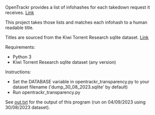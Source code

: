 OpenTrackr provides a list of infohashes for each takedown request it receives. [Link](https://opentrackr.org/transparency.html)

This project takes those lists and matches each infohash to a human readable title.

Titles are sourced from the Kiwi Torrent Research sqlite dataset. [Link](https://github.com/Kiwi-Torrent-Research/Kiwi-Torrent-Research)

Requirements:
 - Python 3
 - Kiwi Torrent Research sqlite dataset (any version)

Instructions:
 - Set the DATABASE variable in opentrackr_transparency.py to your dataset filename ('dump_30_08_2023.sqlite' by default)
 - Run opentrackr_transparency.py

See [out.txt](https://raw.githubusercontent.com/Kiwi-Torrent-Research/OpenTrackr-Takedown-Transparency/main/out.txt) for the output of this program (run on 04/09/2023 using 30/08/2023 dataset).
